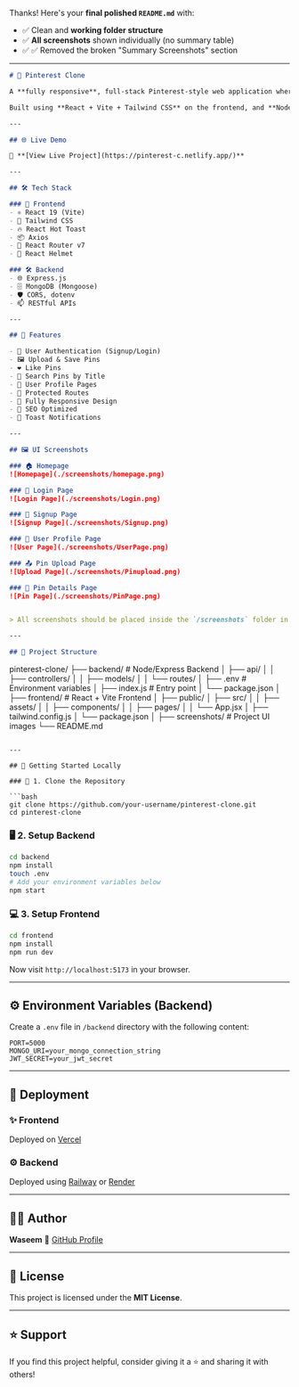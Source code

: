 Thanks! Here's your **final polished `README.md`** with:

* ✅ Clean and **working folder structure**
* ✅ **All screenshots** shown individually (no summary table)
* ✅ ✅ Removed the broken "Summary Screenshots" section

---

```markdown
# 📌 Pinterest Clone

A **fully responsive**, full-stack Pinterest-style web application where users can upload, view, and save pins, manage their profiles, and explore creative content.

Built using **React + Vite + Tailwind CSS** on the frontend, and **Node.js + Express + MongoDB** on the backend.

---

## 🌐 Live Demo

🔗 **[View Live Project](https://pinterest-c.netlify.app/)**

---

## 🛠️ Tech Stack

### 🧩 Frontend
- ⚛️ React 19 (Vite)
- 🎨 Tailwind CSS
- 🔥 React Hot Toast
- 📦 Axios
- 🧭 React Router v7
- 🧠 React Helmet

### 🛠 Backend
- 🌐 Express.js
- 🗄 MongoDB (Mongoose)
- 🛡 CORS, dotenv
- 📫 RESTful APIs

---

## 🚀 Features

- 🔐 User Authentication (Signup/Login)
- 🖼 Upload & Save Pins
- ❤️ Like Pins
- 🔎 Search Pins by Title
- 👤 User Profile Pages
- 🔐 Protected Routes
- 📱 Fully Responsive Design
- 🧠 SEO Optimized
- 🔔 Toast Notifications

---

## 🖼 UI Screenshots

### 🏠 Homepage
![Homepage](./screenshots/homepage.png)

### 🔐 Login Page
![Login Page](./screenshots/Login.png)

### 📝 Signup Page
![Signup Page](./screenshots/Signup.png)

### 👤 User Profile Page
![User Page](./screenshots/UserPage.png)

### 📤 Pin Upload Page
![Upload Page](./screenshots/Pinupload.png)

### 📌 Pin Details Page
![Pin Page](./screenshots/PinPage.png)


> All screenshots should be placed inside the `/screenshots` folder in the root directory.

---

## 📁 Project Structure

```

pinterest-clone/
├── backend/              # Node/Express Backend
│   ├── api/
│   │   ├── controllers/
│   │   ├── models/
│   │   └── routes/
│   ├── .env              # Environment variables
│   ├── index.js          # Entry point
│   └── package.json
│
├── frontend/             # React + Vite Frontend
│   ├── public/
│   ├── src/
│   │   ├── assets/
│   │   ├── components/
│   │   ├── pages/
│   │   └── App.jsx
│   ├── tailwind.config.js
│   └── package.json
│
├── screenshots/          # Project UI images
└── README.md

````

---

## 🧪 Getting Started Locally

### 🔧 1. Clone the Repository

```bash
git clone https://github.com/your-username/pinterest-clone.git
cd pinterest-clone
````

### 🖥 2. Setup Backend

```bash
cd backend
npm install
touch .env
# Add your environment variables below
npm start
```

### 💻 3. Setup Frontend

```bash
cd frontend
npm install
npm run dev
```

Now visit `http://localhost:5173` in your browser.

---

## ⚙️ Environment Variables (Backend)

Create a `.env` file in `/backend` directory with the following content:

```
PORT=5000
MONGO_URI=your_mongo_connection_string
JWT_SECRET=your_jwt_secret
```

---

## 🚢 Deployment

### ✨ Frontend

Deployed on [Vercel](https://vercel.com/)

### ⚙ Backend

Deployed using [Railway](https://railway.app/) or [Render](https://render.com)

---

## 🙋‍♂️ Author

**Waseem**
🔗 [GitHub Profile](https://github.com/Waseem3703)

---

## 📄 License

This project is licensed under the **MIT License**.

---

## ⭐ Support

If you find this project helpful, consider giving it a ⭐ and sharing it with others!

```

